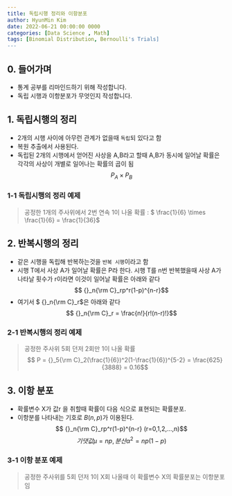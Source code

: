 ```yaml
---
title: 독립시행 정리와 이항분포
author: HyunMin Kim
date: 2022-06-21 00:00:00 0000
categories: [Data Science , Math]
tags: [Binomial Distribution, Bernoulli's Trials]
---
```




## 0. 들어가며
- 통계 공부를 리마인드하기 위해 작성합니다.
- 독립 시행과 이항분포가 무엇인지 작성합니다.

## 1. 독립시행의 정리
- 2개의 시행 사이에 아무런 관계가 없을때 `독립`되 있다고 함
- 복원 추출에서 사용된다.
- 독립된 2개의 시행에서 얻어진 사상을 A,B라고 할때 A,B가 동시에 일어날 확률은 각각의 사상이 개별로 일어나는 확률의 곱이 됨
$$ P_A \times P_B$$

### 1-1 독립시행의 정리 예제

> 공정한 1개의 주사위에서 2번 연속 1이 나올 확률 : $ \frac{1}{6} \times \frac{1}{6} = \frac{1}{36}$ 

## 2. 반복시행의 정리
- 같은 시행을 독립해 반복하는것을 `반복 시행`이라고 함
- 시행 T에서 사상 A가 일어날 확률은 P라 한다. 시행 T를 n번 반복했을때 사상 A가 나타날 횟수가 r이라면 이것이 일어날 확률은 아래와 같다
$$ {}_n{\rm C}_rp^r(1-p)^{n-r}$$
- 여기서 $ {}_n{\rm C}_r$은 아래와 같다
$$ {}_n{\rm C}_r = \frac{n!}{r!(n-r)!}$$

### 2-1 반복시행의 정리 예제
> 공정한 주사위 5회 던저 2회만 1이 나올 확률
> $$ P = {}_5{\rm C}_2(\frac{1}{6})^2(1-\frac{1}{6})^{5-2} = \frac{625}{3888} = 0.16$$

## 3. 이항 분포
- 확률변수 X가 값r 을 취할때 확률이 다음 식으로 표현되는 확률분포.
- 이항분를 나타내는 기호로 $B(n,p)$가 이용된다.
$$ {}_n{\rm C}_rp^r(1-p)^{n-r} (r=0,1,2,...,n)$$
$$ 기댓값 \mu = np,\, 분산 \alpha^2 = np(1-p)$$

### 3-1 이항 분포 예제
> 공정한 주사위를 5회 던저 1이 X회 나올때 이 확률변수 X의 확률분포는 이항분포임